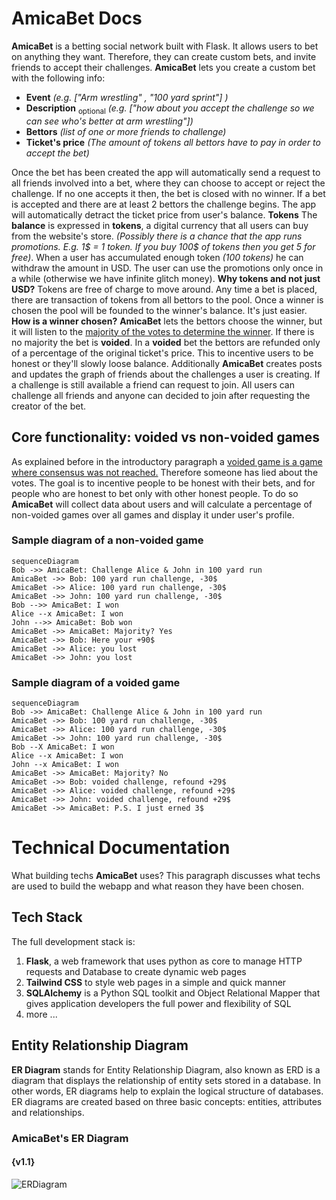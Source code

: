 # AmicaBet Docs

**AmicaBet** is a betting social network built with Flask. It allows users to bet on anything they want. Therefore, they can create custom bets, and invite friends to accept their challenges. **AmicaBet** lets you create a custom bet with the following info:

-   **Event** _(e.g. ["Arm wrestling" , "100 yard sprint"] )_
-   **Description** <sub>optional</sub> _(e.g. ["how about you accept the challenge so we can see who's better at arm wrestling"])_
-   **Bettors** _(list of one or more friends to challenge)_
-   **Ticket's price** _(The amount of tokens all bettors have to pay in order to accept the bet)_

Once the bet has been created the app will automatically send a request to all friends involved into a bet, where they can choose to accept or reject the challenge. If no one accepts it then, the bet is closed with no winner. If a bet is accepted and there are at least 2 bettors the challenge begins. The app will automatically detract the ticket price from user's balance.
**Tokens**
The **balance** is expressed in **tokens**, a digital currency that all users can buy from the website's store. _(Possibly there is a chance that the app runs promotions. E.g. 1$ = 1 token. If you buy 100$ of tokens then you get 5 for free)_. When a user has accumulated enough token _(100 tokens)_ he can withdraw the amount in USD. The user can use the promotions only once in a while (otherwise we have infinite glitch money).
**Why tokens and not just USD?** Tokens are free of charge to move around. Any time a bet is placed, there are transaction of tokens from all bettors to the pool. Once a winner is chosen the pool will be founded to the winner's balance. It's just easier.
**How is a winner chosen?** **AmicaBet** lets the bettors choose the winner, but it will listen to the <u>majority of the votes to determine the winner</u>. If there is no majority the bet is **voided**. In a **voided** bet the bettors are refunded only of a percentage of the original ticket's price. This to incentive users to be honest or they'll slowly loose balance.
Additionally **AmicaBet** creates posts and updates the graph of friends about the challenges a user is creating. If a challenge is still available a friend can request to join. All users can challenge all friends and anyone can decided to join after requesting the creator of the bet.

## Core functionality: voided vs non-voided games

As explained before in the introductory paragraph a <u>voided game is a game where consensus was not reached.</u> Therefore someone has lied about the votes. The goal is to incentive people to be honest with their bets, and for people who are honest to bet only with other honest people. To do so **AmicaBet** will collect data about users and will calculate a percentage of non-voided games over all games and display it under user's profile.

### Sample diagram of a non-voided game

```mermaid
sequenceDiagram
Bob ->> AmicaBet: Challenge Alice & John in 100 yard run
AmicaBet ->> Bob: 100 yard run challenge, -30$
AmicaBet ->> Alice: 100 yard run challenge, -30$
AmicaBet ->> John: 100 yard run challenge, -30$
Bob -->> AmicaBet: I won
Alice --x AmicaBet: I won
John -->> AmicaBet: Bob won
AmicaBet ->> AmicaBet: Majority? Yes
AmicaBet ->> Bob: Here your +90$
AmicaBet ->> Alice: you lost
AmicaBet ->> John: you lost
```

### Sample diagram of a voided game

```mermaid
sequenceDiagram
Bob ->> AmicaBet: Challenge Alice & John in 100 yard run
AmicaBet ->> Bob: 100 yard run challenge, -30$
AmicaBet ->> Alice: 100 yard run challenge, -30$
AmicaBet ->> John: 100 yard run challenge, -30$
Bob --X AmicaBet: I won
Alice --x AmicaBet: I won
John --x AmicaBet: I won
AmicaBet ->> AmicaBet: Majority? No
AmicaBet ->> Bob: voided challenge, refound +29$
AmicaBet ->> Alice: voided challenge, refound +29$
AmicaBet ->> John: voided challenge, refound +29$
AmicaBet ->> AmicaBet: P.S. I just erned 3$
```

# Technical Documentation

What building techs **AmicaBet** uses? This paragraph discusses what techs are used to build the webapp and what reason they have been chosen.

## Tech Stack

The full development stack is:

1.  **Flask**, a web framework that uses python as core to manage HTTP requests and Database to create dynamic web pages
2.  **Tailwind CSS** to style web pages in a simple and quick manner
3.  **SQLAlchemy** is a Python SQL toolkit and Object Relational Mapper that gives application developers the full power and flexibility of SQL
4.  more ...

## Entity Relationship Diagram

**ER Diagram** stands for Entity Relationship Diagram, also known as ERD is a diagram that displays the relationship of entity sets stored in a database. In other words, ER diagrams help to explain the logical structure of databases. ER diagrams are created based on three basic concepts: entities, attributes and relationships.

### AmicaBet's ER Diagram

#### {v1.1}

![ERDiagram](assets/AmicaBet%20ER%20Diagram.drawio.png)
